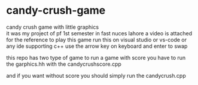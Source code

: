 # candy-crush-game
candy crush game with little graphics  
it was my project of pf 1st semester in fast nuces lahore 
a video is attached for the reference 
to play this game run this on visual studio  or vs-code or any ide supporting c++
use the arrow key on keyboard
and enter to swap

this repo has two type of game to run a game with score you have to run the garphics.hh with the 
candycrushscore.cpp

and if you want without score you should simply run the candycrush.cpp


